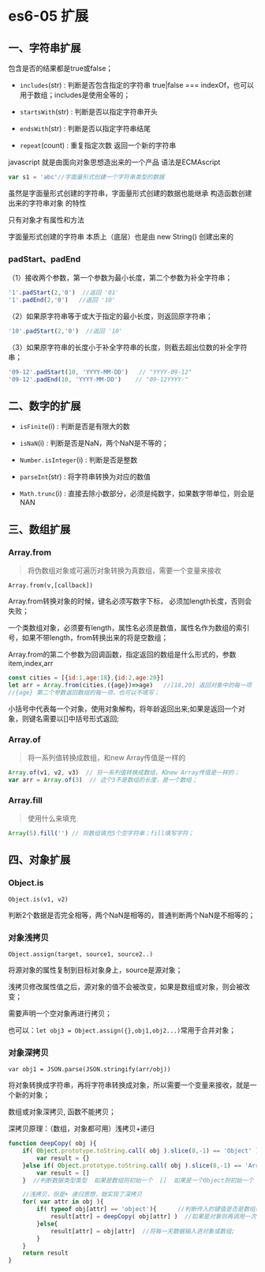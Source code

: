 # es6-05 扩展


## 一、字符串扩展

包含是否的结果都是true或false；

* `includes`(str) : 判断是否包含指定的字符串 true|false   === indexOf，也可以用于数组；includes是使用全等的；

* `startsWith`(str) : 判断是否以指定字符串开头

* `endsWith`(str) : 判断是否以指定字符串结尾

* `repeat`(count) : 重复指定次数  返回一个新的字符串



javascript 就是由面向对象思想造出来的一个产品  语法是ECMAscript

```js
var s1 = 'abc'//字面量形式创建一个字符串类型的数据
```

虽然是字面量形式创建的字符串，字面量形式创建的数据也能继承 构造函数创建出来的字符串对象 的特性

只有对象才有属性和方法

字面量形式创建的字符串 本质上（底层）也是由 new String() 创建出来的



### padStart、padEnd
（1）接收两个参数，第一个参数为最小长度，第二个参数为补全字符串；

```js
'1'.padStart(2,'0')  //返回 '01'
'1'.padEnd(2,'0')   //返回 '10'
```
（2）如果原字符串等于或大于指定的最小长度，则返回原字符串；
```js
'10'.padStart(2,'0')  //返回 '10'
```
（3）如果原字符串的长度小于补全字符串的长度，则截去超出位数的补全字符串；
```js
'09-12'.padStart(10, 'YYYY-MM-DD')   // "YYYY-09-12"
'09-12'.padEnd(10, 'YYYY-MM-DD')    // "09-12YYYY-"
```



## 二、数字的扩展

* `isFinite`(i) : 判断是否是有限大的数

* `isNaN`(i) : 判断是否是NaN，两个NaN是不等的；

* `Number.isInteger`(i) : 判断是否是整数

* `parseInt`(str) : 将字符串转换为对应的数值

* `Math.trunc`(i) : 直接去除小数部分，必须是纯数字，如果数字带单位，则会是NAN



## 三、数组扩展

### Array.from

> 将伪数组对象或可遍历对象转换为真数组，需要一个变量来接收

`Array.from(v,[callback])` 

Array.from转换对象的时候，键名必须写数字下标， 必须加length长度，否则会失败；

一个类数组对象，必须要有length，属性名必须是数值，属性名作为数组的索引号，如果不带length，from转换出来的将是空数组；



Array.from的第二个参数为回调函数，指定返回的数组是什么形式的，参数item,index,arr

```js
const cities = [{id:1,age:18},{id:2,age:20}]
let arr = Array.from(cities,({age})=>age)   //[18,20] 返回对象中的每一项
//{age} 第二个参数返回数组的每一项，也可以不填写；
```
小括号中代表每一个对象，使用对象解构，将年龄返回出来;如果是返回一个对象，则键名需要以[]中括号形式返回;

### Array.of

> 将一系列值转换成数组，和new Array传值是一样的

```js
Array.of(v1, v2, v3)  // 将一系列值转换成数组，和new Array传值是一样的；
var arr = Array.of(3)  // 这个3不是数组的长度，是一个数组；
```
### Array.fill

> 使用什么来填充

```js
Array(5).fill('') // 将数组填充5个空字符串；fill填写字符；
```





## 四、对象扩展

### Object.is

`Object.is(v1, v2)`

判断2个数据是否完全相等，两个NaN是相等的，普通判断两个NaN是不相等的；
    

### 对象浅拷贝

`Object.assign(target, source1, source2..)`

将源对象的属性复制到目标对象身上，source是源对象；

浅拷贝修改属性值之后，源对象的值不会被改变，如果是数组或对象，则会被改变；

需要声明一个空对象再进行拷贝；

也可以：`let obj3 = Object.assign({},obj1,obj2...)`常用于合并对象；



### 对象深拷贝

`var obj1 = JSON.parse(JSON.stringify(arr/obj)) `

将对象转换成字符串，再将字符串转换成对象，所以需要一个变量来接收，就是一个新的对象；

数组或对象深拷贝, 函数不能拷贝；



深拷贝原理：（数组，对象都可用）浅拷贝+递归

```js
function deepCopy( obj ){
    if( Object.prototype.toString.call( obj ).slice(8,-1) == 'Object' ){
        var result = {}
    }else if( Object.prototype.toString.call( obj ).slice(8,-1) == 'Array' ){
        var result = []
    }  //判断数据类型类型  如果是数组则初始一个  []  如果是一个Object则初始一个 {}

    //浅拷贝，但是+ 递归思想，就实现了深拷贝
    for( var attr in obj ){
        if( typeof obj[attr] == 'object'){      //判断传入的键值是否是数组或对象
            result[attr] = deepCopy( obj[attr] )  //如果是对象则再调用一次函数; 实现递归;
        }else{
            result[attr] = obj[attr]  //将每一天数据输入进对象或数组;
        }
    }
    return result
}    
```

